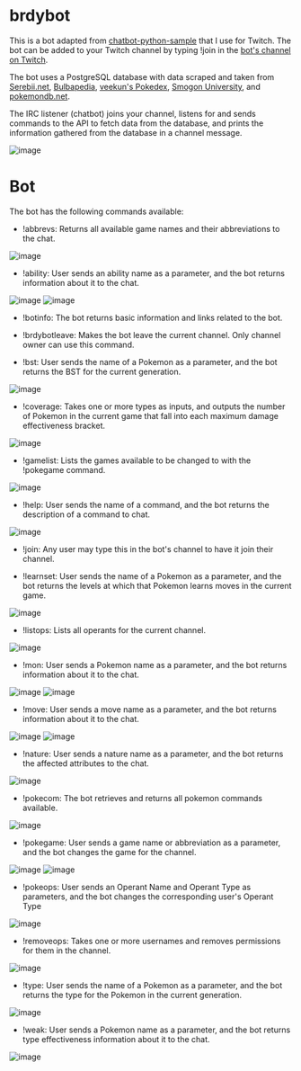 # brdybot
This is a bot adapted from [chatbot-python-sample](https://github.com/twitchdev/chatbot-python-sample) that I use for Twitch. The bot can be added to your Twitch channel by typing !join in the [bot's channel on Twitch](https://www.twitch.tv/brdybot).

The bot uses a PostgreSQL database with data scraped and taken from [Serebii.net](https://www.serebii.net), [Bulbapedia](https://bulbapedia.bulbagarden.net/wiki/Main_Page), [veekun's Pokedex](https://github.com/veekun/pokedex), [Smogon University](https://www.smogon.com), and [pokemondb.net](https://pokemondb.net/).

The IRC listener (chatbot) joins your channel, listens for and sends commands to the API to fetch data from the database, and prints the information gathered from the database in a channel message.

 ![image](screens/datadiagram.png)

# Bot
The bot has the following commands available:

- !abbrevs: Returns all available game names and their abbreviations to the chat.

 ![image](screens/abbrevs.PNG)

- !ability: User sends an ability name as a parameter, and the bot returns information about it to the chat.

 ![image](screens/ability2.PNG) 
 ![image](screens/ability.PNG) 

- !botinfo: The bot returns basic information and links related to the bot.

- !brdybotleave: Makes the bot leave the current channel. Only channel owner can use this command.

- !bst: User sends the name of a Pokemon as a parameter, and the bot returns the BST for the current generation.

 ![image](screens/bst.PNG)

- !coverage: Takes one or more types as inputs, and outputs the number of Pokemon in the current game that fall into each maximum damage effectiveness bracket.

 ![image](screens/coverage.PNG)

- !gamelist: Lists the games available to be changed to with the !pokegame command.

 ![image](screens/gamelist.PNG)

- !help: User sends the name of a command, and the bot returns the description of a command to chat.

![image](screens/help.PNG)

- !join: Any user may type this in the bot's channel to have it join their channel.

- !learnset: User sends the name of a Pokemon as a parameter, and the bot returns the levels at which that Pokemon learns moves in the current game.

 ![image](screens/learnset.PNG)

- !listops: Lists all operants for the current channel.

 ![image](screens/listops.PNG)

- !mon: User sends a Pokemon name as a parameter, and the bot returns information about it to the chat.

 ![image](screens/mon.PNG)
 ![image](screens/mon2.PNG) 

- !move: User sends a move name as a parameter, and the bot returns information about it to the chat.

 ![image](screens/move.PNG)
 ![image](screens/move2.PNG)

- !nature: User sends a nature name as a parameter, and the bot returns the affected attributes to the chat.

 ![image](screens/nature.PNG) 

- !pokecom: The bot retrieves and returns all pokemon commands available.

 ![image](screens/commands.PNG)

- !pokegame: User sends a game name or abbreviation as a parameter, and the bot changes the game for the channel.

 ![image](screens/game.PNG) 
 ![image](screens/game2.PNG)

- !pokeops: User sends an Operant Name and Operant Type as parameters, and the bot changes the corresponding user's Operant Type

 ![image](screens/pokeops.PNG)

- !removeops: Takes one or more usernames and removes permissions for them in the channel.

 ![image](screens/removeops.PNG)

- !type: User sends the name of a Pokemon as a parameter, and the bot returns the type for the Pokemon in the current generation.

 ![image](screens/type.PNG)

- !weak: User sends a Pokemon name as a parameter, and the bot returns type effectiveness information about it to the chat.

 ![image](screens/weak.PNG)